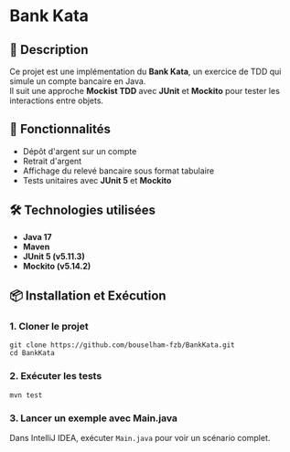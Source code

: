 # Bank Kata

## 📌 Description
Ce projet est une implémentation du **Bank Kata**, un exercice de TDD qui simule un compte bancaire en Java.  
Il suit une approche **Mockist TDD** avec **JUnit** et **Mockito** pour tester les interactions entre objets.

## 🚀 Fonctionnalités
- Dépôt d'argent sur un compte
- Retrait d'argent
- Affichage du relevé bancaire sous format tabulaire
- Tests unitaires avec **JUnit 5** et **Mockito**

## 🛠️ Technologies utilisées
- **Java 17**
- **Maven** 
- **JUnit 5 (v5.11.3)** 
- **Mockito (v5.14.2)** 

## 📦 Installation et Exécution
###  **1. Cloner le projet**
```
git clone https://github.com/bouselham-fzb/BankKata.git
cd BankKata
```
###  **2. Exécuter les tests**
```
mvn test
```
###  **3. Lancer un exemple avec Main.java**
Dans IntelliJ IDEA, exécuter ``` Main.java ``` pour voir un scénario complet.
